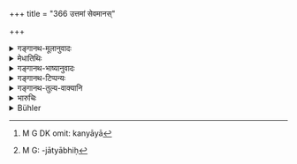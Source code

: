 +++
title = "366 उत्तमां सेवमानस्"

+++

<details><summary>गङ्गानथ-मूलानुवादः</summary>

An inferior man courting a superior maiden deserves death; he who courts a maiden of equal status, shall pay the nuptial fee, if her father so wishes.—(366).
</details>

<details><summary>मेधातिथिः</summary>

अकामाया कन्याया[^२५६] दूषणे ब्राह्मणवर्जम् अविशेषेण हीनोत्तमानां वध एव दण्ड इत्य् उक्तम् । सकामाया दूषणे त्व् इदम् आहुः । **उत्तमां** रूपयौवनजातिभिः[^२५७] । **जघन्यो** ऽत्यन्तनिकृष्टः । नातिसाम्ये ऽपि गुणैर् वध्यः । **समां** तु गच्छन् सकामां स **शुल्कम्** आसुरविवाह इव पित्रे **दद्यात्** । न चेद् इच्छति पिता तदा राज्ञे दण्डं तावन्तम् । 


[^२५७]:
     M G: -jātyābhiḥ


[^२५६]:
     M G DK omit: kanyāyā

- <u>ननु</u> च गान्धर्वो ऽयं विवाहः "इच्छयान्योन्यसंयोगः" (म्ध् ३.३२) इति । तत्र न युक्तो दण्डः । 

- <u>केनोक्तं</u> गान्धर्वे नास्ति दण्डः । अत एव नायं सतीधर्मः, न चायं विवाहः, अग्निसंस्काराभावात् । यद् अपि शाकुन्तले व्यासवचनम् "अमन्त्रकम् अनग्निकम्" इति तद् दुष्यन्तेन कामपीडितेनैवं कृतम् । न चेच्छासंयोगमात्रं विवाहः । स्वीकरणोपायभेदाद् अष्टौ विवाहाः, न पुनर् विवाहभेदात् । वृत्तवरणं तत्र पुनः कर्तव्यम् एवम् इति ।

अथ वा ऋतुदर्शनोत्तरकालं गान्धर्वः । प्राग् ऋतोः शुल्को दण्डो वा । अथ कन्यायाः का प्रतिपत्तिः । तस्मा एव देया । निवृत्ताभिलाषा चेत् कामम् अन्यत्र प्रतिपद्या । शुल्कग्रहणं चात्रापि सकृद् उपभोगनिष्कृत्यर्थम् अस्त्य् एव । वरश् चेन् निवृत्ताभिलाषो हठाद् ग्राहयितव्यः ॥ ८.३६६ ॥
</details>

<details><summary>गङ्गानथ-भाष्यानुवादः</summary>

It has been said that in the case of violating an unwilling maiden, all men, be they superior or inferior, should suiter death, with the sole exception of the *Brāhmaṇa*; and the present verse, they say, lays down the law relating to the violating of a willing maiden.

‘*Superior*,’—in beauty, youth, caste and other points.

‘*Inferior*’—the lowest.

The man is not to be killed if there is any equality between the parties.

If a man approaches a willing maiden who is equal to him in status,—he shall pay to her father the nuptial fee, as is done in the case of the ‘*Asura*’ form of marriage. But if the father does not desire to receive the fee, that amount shall be paid as fine to the king.

“In as much as this would he a case of ‘*Gāndharva*’ marriage—marriage by mutual consent,—it cannot be right to inflict any punishment.”

Who has said that there is to be no punishment in the case of marriage by mutual consent? In fact such an act would not be one befitting a chaste woman; nor would it he regarded as ‘marriage,’ for the simple reason that it would not have a sacramental character. As for the declaration in the Mahābhārata, in connection with Śakuntalā, to the effect that ‘the *Gāndharva* is a form of marriage, without fire and without mantras,’—this was an assertion made by Duṣyanta while he was suffering from the pangs of love. Further, mere ‘willing intercourse’ does not constitute ‘marriage.’ Marriage has been classified under eight heads on the basis of different methods used for taking a wife; and it does not mean that there are eight kinds of marriage. So that (in the
*Gāndharva* marriage also), the due selection of the bridegroom (even
though he has been already chosen by the bride) and the subsequent rites have got to be performed.

Or, the ‘*Gāndharva*’ may be accepted as a ‘marriage’ only in the case of a maiden after puberty; and before that, the man is to pay the nuptial fee or a fine.

The question arises—what is to be done with the maiden?

The answer is that she shall be given to that same man. But if she has ceased to love him, she may be given to another man. But in either case the ‘nuptial fee’ has got to be paid, by way of compensation for the single act of intercourse.

If the man has ceased to love the girl, he shall be forced to accept her.—(366)
</details>

<details><summary>गङ्गानथ-टिप्पन्यः</summary>

This verse is quoted in *Vivādaratnākara* (p. 402), which adds the
following notes:—‘*Uttamām*’ has to be qualified by ‘if
willing’;—‘*samām*,’ belonging to the same caste as himself;—‘*śulkam*’,
fee agreed upon by both the parties, as in the ‘Āsura’ form of marriage.

It is quoted in *Parāśaramādhava* (Vyavahāra, p. 321), to the effect
that when a man of the lower caste has intercourse with a maiden of a
higher caste, whether willing or unwilling, his penalty is death, but
when one has intercourse with a willing maiden of the same caste as
himself, then he shall present to her father a cow and a bull, if the
latter be willing to accept it (and the man has to marry the maiden in
this case, adds *Bālambhaṭṭī*); but if the father is not willing to
receive the fee, its equivalent shall be paid as fine to the king (and
in this case also the maiden is to be married to the man).

It is quoted in *Vīramitrodaya* (Vyavahāra, 157a).
</details>

<details><summary>गङ्गानथ-तुल्य-वाक्यानि</summary>

**(verses 8.364-368)  
**

See Comparative notes for [Verse
8.364](http://www.wisdomlib.org/hinduism/book/manusmriti-with-the-commentary-of-medhatithi/d/doc201297.html#comparative-notes "English translation of verse").
</details>

<details><summary>भारुचिः</summary>

अविशेषाभिधानात् सकामाम् अकामां चोत्तमां सेवमानस्य जघन्यस्य वध एव । **समां** तु सकामां सेवमानस्य शुल्कदानं तत्समो वा दण्डः । एतच्छ्लोकनिबन्धनश् च पूर्वः संग्रहणप्रकरणे श्लोकः "अब्राह्मणः संग्रहणे प्राणान्तं दण्डम् अर्हति" इति ॥ ८.३६५ ॥
</details>

<details><summary>Bühler</summary>

366	A (man of) low (caste) who makes love to a maiden (of) the highest (caste) shall suffer corporal punishment; he who addresses a maiden (on) equal (caste) shall pay the nuptial fee, if her father desires it.
</details>
